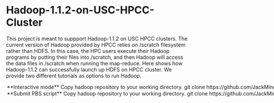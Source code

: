 # Hadoop-1.1.2-on-USC-HPCC-Cluster
This project is meant to suppport Hadoop-1.1.2 on USC HPCC clusters. The current version of Hadoop provided by HPCC relies on /scratch filesystem rather than HDFS. In this case, the HPC users execute their Hadoop programs by putting their files into /scratch, and then Hadoop will access the data files in /scratch when running the map-reduce. Here shows how Hadoop-1.1.2 can successfully launch up HDFS on HPCC cluster. We provide two different tutorials as options to run Hadoop. 

<Option 1> **Interactive mode**

1. Copy hadoop repository to your working directory.

            git clone https://github.com/JackMing/Hadoop-1.1.2-on-USC-HPCC-Cluster.git

2. In `setup-and-start-hadoop-on-hpcc`, change line 8 `HADOOP_TEMPLATE_DIR` to your working directory, specifically where your conf/ folder is.

            HADOOP_TEMPLATE_DIR=${HADOOP_TEMPLATE_DIR:-/path/to/configuration/template/dir/}

3. You need to request nodes by **qsub** and run it in the interactive mode by adding option **-I**. If you need more options, please check the main page of qsub.

            qsub -d . -l 'walltime=00:30:00,nodes=3,ppn=6,pmem=2g' -I

4. Before you start your hadoop program, you should run the following setup commands first to launch up the HDFS.

            source setup.sh
            setup-and-start-hadoop-on-hpcc

5. After the setup, you can submit your hadoop job as you want. You can also manage the HDFS by the command

            hdfs

6. Please remember to copy your output file out from the HDFS each time you finish your operation. The HDFS will be erased after you leave the cluster or the running time exceeds the walltime limit you set up before.

<Option 2> **Submit PBS script**

1. Copy hadoop repository to your working directory. 

            git clone https://github.com/JackMing/Hadoop-1.1.2-on-USC-HPCC-Cluster.git

2. In PBS script `Hadoop-example.pbs`, modify your WORK_HOME path. 
3. The current PBS script will run the hadoop example (wordcount). If you want to run other examples, modify the corresponding paths.
4. In `setup-and-start-hadoop-on-hpcc`, change line 8 `HADOOP_TEMPLATE_DIR` to your working directory, specifically where your conf/ folder is.

            HADOOP_TEMPLATE_DIR=${HADOOP_TEMPLATE_DIR:-/path/to/configuration/template/dir/} 

5. Submit PBS script.

            qsub Hadoop-example.pb


 
